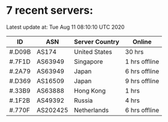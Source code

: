 # 7 recent servers:

Latest update at: Tue Aug 11 08:10:10 UTC 2020

| ID | ASN | Server Country | Online |
| -- | --- | -------------- | ------ |
| #.D09B | AS174 | United States | 30 hrs |
| #.7F1D | AS63949 | Singapore | 1 hrs offline |
| #.2A79 | AS63949 | Japan | 6 hrs offline |
| #.D369 | AS16509 | Japan | 9 hrs offline |
| #.33B9 | AS63888 | Hong Kong | 1 hrs |
| #.1F2B | AS49392 | Russia | 4 hrs |
| #.770F | AS202425 | Netherlands | 6 hrs offline |

